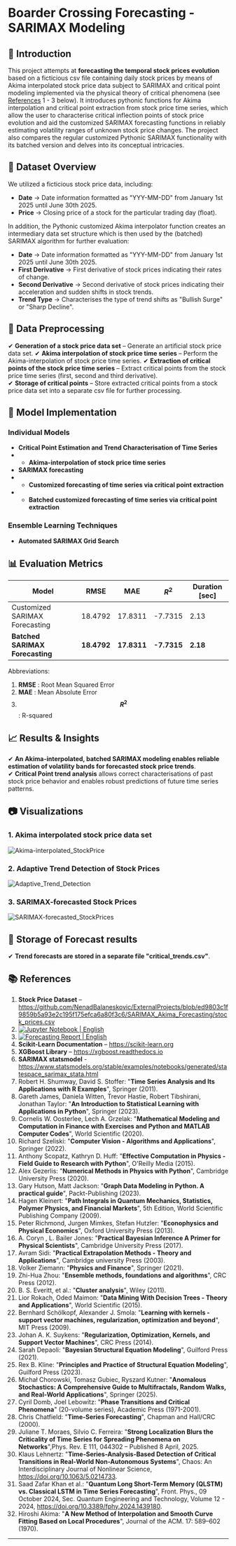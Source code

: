 # Boarder Crossing Forecasting - SARIMAX Modeling

## 📌 Introduction
This project attempts at **forecasting the temporal stock prices evolution** based on a ficticious csv file containing daily stock prices by means of Akima interpolated stock price data subject to SARIMAX and
critical point modeling implemented via the physical theory of critical phenomena (see [References](https://github.com/NenadBalaneskovic/ExternalProjects/blob/main/SARIMAX_Akima_Forecasting/README.md#-references)
 1 - 3 below). It introduces pythonic functions for Akima interpolation and critical point extraction from stock price time series, which allow the user to characterise critical inflection points of
 stock price evolution and aid the customized SARIMAX forecasting functions in reliably estimating volatility ranges of unknown stock price changes. The project also compares the regular customized Pythonic SARIMAX 
 functionality with its batched version and delves into its conceptual intricacies. 

## 📂 Dataset Overview
We utilized a ficticious stock price data, including:
- **Date** → Date information formatted as "YYY-MM-DD" from January 1st 2025 until June 30th 2025.
- **Price** → Closing price of a stock for the particular trading day (float).

In addition, the Pythonic customized Akima interpolator function creates an intermediary data set structure which is then used by the (batched) SARIMAX algorithm for further evaluation:
- **Date** → Date information formatted as "YYY-MM-DD" from January 1st 2025 until June 30th 2025.
- **First Derivative** → First derivative of stock prices indicating their rates of change.
- **Second Derivative** → Second derivative of stock prices indicating their acceleration and sudden shifts in stock trends.
- **Trend Type** → Characterises the type of trend shifts as "Bullish Surge" or "Sharp Decline".

## 🔄 Data Preprocessing  
✔ **Generation of a stock price data set** – Generate an artificial stock price data set. 
✔ **Akima interpolation of stock price time series** – Perform the Akima-interpolation of stock price time series. 
✔ **Extraction of critical points of the stock price time series** – Extract critical points from the stock price time series (first, second and third derivative).   
✔ **Storage of critical points** – Store extracted critical points from a stock price data set into a separate csv file for further processing.  

## 🤖 Model Implementation
### **Individual Models**
- **Critical Point Estimation and Trend Characterisation of Time Series**
- - **Akima-interpolation of stock price time series**
- **SARIMAX forecasting**
- - **Customized forecasting of time series via critical point extraction**
- - **Batched customized forecasting of time series via critical point extraction**

### **Ensemble Learning Techniques**
- **Automated SARIMAX Grid Search**

## 📊 Evaluation Metrics
| Model | RMSE | MAE | $$R^{2}$$ | Duration [sec] |
|-------|---------|----------|--------|--------|
| Customized SARIMAX Forecasting | 18.4792 | 17.8311 | -7.7315 | 2.13 |
| **Batched SARIMAX Forecasting**| **18.4792** | **17.8311** | **-7.7315** | **2.18** |

Abbreviations:  
1. __RMSE__ : Root Mean Squared Error  
2. __MAE__ : Mean Absolute Error  
3. __$$R^{2}$$__ : R-squared

## 📈 Results & Insights
✔ **An Akima-interpolated, batched SARIMAX modeling enables reliable estimation of volatility bands for forecasted stock price trends**.  
✔ **Critical Point trend analysis** allows correct characterisations of past stock price behavior and enables robust predictions of future time series patterns.

## 📷 Visualizations
### 1. Akima interpolated stock price data set
![Akima-interpolated_StockPrice](https://github.com/NenadBalaneskovic/ExternalProjects/blob/2daa0d102acfab8246b18b13d3e3b7a62fea82f5/SARIMAX_Akima_Forecasting/Fig8.PNG)  
### 2. Adaptive Trend Detection of Stock Prices
![Adaptive_Trend_Detection](https://github.com/NenadBalaneskovic/ExternalProjects/blob/a65a1a9bb848746884ad6c6da0e8e711fa3cef5c/SARIMAX_Akima_Forecasting/Fig9.PNG)  
### 3. SARIMAX-forecasted Stock Prices
![SARIMAX-forecasted_StockPrices](https://github.com/NenadBalaneskovic/ExternalProjects/blob/1c95064d638fb108ae3cc1a3e3ca679a9e6cd3c2/SARIMAX_Akima_Forecasting/Fig5.PNG)  

## 🚀 Storage of Forecast results
✔ **Trend forecasts are stored in a separate file "critical_trends.csv"**. 

## 📚 References
1. **Stock Price Dataset** – https://github.com/NenadBalaneskovic/ExternalProjects/blob/ed9803c1f9859b5a93e2c195f175efca6a80f3c6/SARIMAX_Akima_Forecasting/stock_prices.csv
2. [![Jupyter Notebook | English](https://img.shields.io/badge/Jupyter%20Notebook-English-yellowblue?logoColor=blue&labelColor=yellow)](https://github.com/NenadBalaneskovic/ExternalProjects/blob/5836d4c0485ce1bdae77807c6d70b178d4082e5f/SARIMAX_Akima_Forecasting/AkimaInterpolationStocks.ipynb)
3. [![Forecasting Report | English](https://img.shields.io/badge/SARIMAX%20Report-English-yellowblue?logoColor=blue&labelColor=red)](https://github.com/NenadBalaneskovic/ExternalProjects/blob/46d18260fd260e83bc10f019c8e0dbdc7a48b5a5/SARIMAX_Akima_Forecasting/SARIMAX_Akima_Stock_Price_ForecastingReport.pdf) 
4. **Scikit-Learn Documentation** – https://scikit-learn.org  
5. **XGBoost Library** – https://xgboost.readthedocs.io
6. **SARIMAX statsmodel** - https://www.statsmodels.org/stable/examples/notebooks/generated/statespace_sarimax_stata.html
7. Robert H. Shumway, David S. Stoffer: "__Time Series Analysis and Its Applications with R Examples__", Springer (2011).
8. Gareth James, Daniela Witten, Trevor Hastie, Robert Tibshirani, Jonathan Taylor: "__An Introduction to Statistical Learning with Applications in Python__", Springer (2023).
9. Cornelis W. Oosterlee, Lech A. Grzelak: "__Mathematical Modeling and Computation in Finance with Exercises and Python and MATLAB Computer Codes__", World Scientific (2020).
10. Richard Szeliski: "__Computer Vision - Algorithms and Applications__", Springer (2022).
11. Anthony Scopatz, Kathryn D. Huff: "__Effective Computation in Physics - Field Guide to Research with Python__", O'Reilly Media (2015).
12. Alex Gezerlis: "__Numerical Methods in Physics with Python__", Cambridge University Press (2020).
13. Gary Hutson, Matt Jackson: "__Graph Data Modeling in Python. A practical guide__", Packt-Publishing (2023).
14. Hagen Kleinert: "__Path Integrals in Quantum Mechanics, Statistics, Polymer Physics, and Financial Markets__", 5th Edition, World Scientific Publishing Company (2009).
15. Peter Richmond, Jurgen Mimkes, Stefan Hutzler: "__Econophysics and Physical Economics__", Oxford University Press (2013).
16. A. Coryn , L. Bailer Jones: "__Practical Bayesian Inference A Primer for Physical Scientists__", Cambridge University Press (2017).
17. Avram Sidi: "__Practical Extrapolation Methods - Theory and Applications__", Cambridge university Press (2003).
18. Volker Ziemann: "__Physics and Finance__", Springer (2021).
19. Zhi-Hua Zhou: "__Ensemble methods, foundations and algorithms__", CRC Press (2012).
20. B. S. Everitt, et al.: "__Cluster analysis__", Wiley (2011).
21. Lior Rokach, Oded Maimon: "__Data Mining With Decision Trees - Theory and Applications__", World Scientific (2015).
22. Bernhard Schölkopf, Alexander J. Smola: "__Learning with kernels - support vector machines, regularization, optimization and beyond__", MIT Press (2009).
23. Johan A. K. Suykens: "__Regularization, Optimization, Kernels, and Support Vector Machines__", CRC Press (2014).
24. Sarah Depaoli: "__Bayesian Structural Equation Modeling__", Guilford Press (2021).
25. Rex B. Kline: "__Principles and Practice of Structural Equation Modeling__", Guilford Press (2023).
26. Michał Chorowski, Tomasz Gubiec, Ryszard Kutner: "__Anomalous Stochastics: A Comprehensive Guide to Multifractals, Random Walks, and Real-World Applications__", Springer (2025).
27. Cyril Domb, Joel Lebowitz: "__Phase Transitions and Critical Phenomena__" (20-volume series), Academic Press (1971-2001).
28. Chris Chatfield: "__Time-Series Forecasting__", Chapman and Hall/CRC (2000).
29. Juliane T. Moraes, Silvio C. Ferreira: "__Strong Localization Blurs the Criticality of Time Series for Spreading Phenomena on Networks__",Phys. Rev. E 111, 044302 – Published 8 April, 2025.
30. Klaus Lehnertz: "__Time-Series-Analysis-Based Detection of Critical Transitions in Real-World Non-Autonomous Systems__", Chaos: An Interdisciplinary Journal of Nonlinear Science, https://doi.org/10.1063/5.0214733.
31. Saad Zafar Khan et al.: "__Quantum Long Short-Term Memory (QLSTM) vs. Classical LSTM in Time Series Forecasting__", Front. Phys., 09 October 2024, Sec. Quantum Engineering and Technology, Volume 12 - 2024, https://doi.org/10.3389/fphy.2024.1439180.
32. Hiroshi Akima: "__A New Method of Interpolation and Smooth Curve Fitting Based on Local Procedures__", Journal of the ACM. 17: 589–602 (1970).
---
